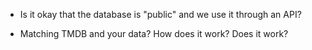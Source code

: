 - Is it okay that the database is "public" and we use it through an API?

- Matching TMDB and your data? How does it work? Does it work?
